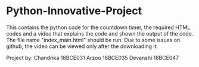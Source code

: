 # Python-Innovative-Project
This contains the python code for the countdown timer, the required HTML codes and a video that explains the code and shown the output of the code. The file name "index_main.html" should be run.
Due to some issues on github, the video can be viewed only after the downloading it.

Project by: Chandrika 18BCE031
            Arzoo 18BCE035
            Devanshi 18BCE047
